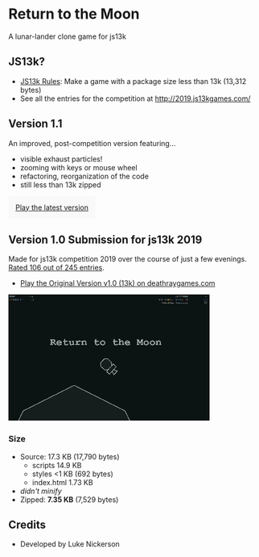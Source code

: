 # Return to the Moon
A lunar-lander clone game for js13k

## JS13k?

* [JS13k Rules](http://2019.js13kgames.com/#rules): Make a game with a package size less than 13k (13,312 bytes)
* See all the entries for the competition at http://2019.js13kgames.com/


## Version 1.1

An improved, post-competition version featuring... 

* visible exhaust particles!
* zooming with keys or mouse wheel
* refactoring, reorganization of the code
* still less than 13k zipped

<a style="display:inline-block; padding:1em; background-color: #f9f9f9;" href="https://deathraygames.github.io/lunar-lander-13k/src/">
Play the latest version
</a>

## Version 1.0 Submission for js13k 2019

Made for js13k competition 2019 over the course of just a few evenings. [Rated 106 out of 245 entries](http://js13kgames.com/#winners).

* [Play the Original Version v1.0 (13k) on deathraygames.com](https://deathraygames.com/play-online/lunar-lander-13k/js13k/)

![screenshot of v1](images/return-to-the-moon-400x250.png)

### Size

* Source: 17.3 KB (17,790 bytes)
  - scripts 14.9 KB
  - styles <1 KB (692 bytes)
  - index.html 1.73 KB
* _didn't minify_
* Zipped: **7.35 KB** (7,529 bytes)

## Credits

 * Developed by Luke Nickerson
